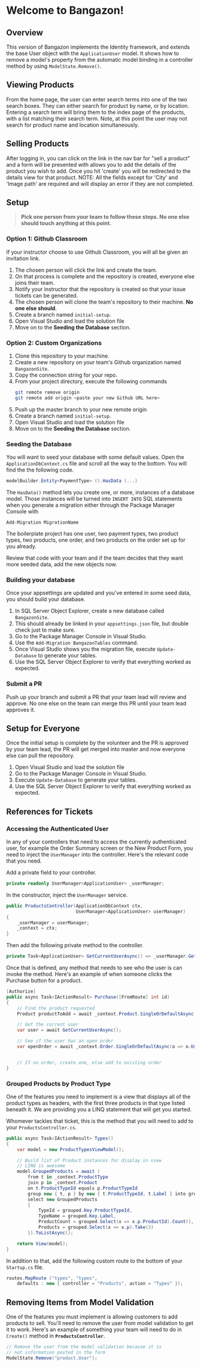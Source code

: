 # Welcome to Bangazon!

## Overview

This version of Bangazon implements the Identity framework, and extends the base User object with the `ApplicationUser` model.
It shows how to remove a model's property from the automatic model binding in a controller method by using `ModelState.Remove()`.

## Viewing Products
From the home page, the user can enter search terms into one of the two search boxes.  They can either search for product by name, or by location.  Entering a search term will bring them to the index page of the products, with a list matching their search term.  Note, at this point the user may not search for product name and location simultaneously.

## Selling Products

After logging in, you can click on the link in the nav bar for "sell a product" and a form will be presented with allows you to add the details of the product you wish to add.  Once you hit 'create' you will be redirected to the details view for that product.  NOTE:  All the fields except for 'City' and 'Image path' are required and will display an error if they are not completed.



## Setup


> **Pick one person from your team to follow these steps. No one else should touch anything at this point.**

### Option 1: Github Classroom

If your instructor choose to use Github Classroom, you will all be given an invitation link.

1. The chosen person will click the link and create the team.
2. On that process is complete and the repository is created, everyone else joins their team.
1. Notify your instructor that the repository is created so that your issue tickets can be generated.
1. The chosen person will clone the team's repository to their machine. **No one else should**.
1. Create a branch named `initial-setup`.
1. Open Visual Studio and load the solution file
1. Move on to the **Seeding the Database** section.

### Option 2: Custom Organizations

1. Clone this repository to your machine.
1. Create a new repository on your team's Github organization named `BangazonSite`.
1. Copy the connection string for your repo.
1. From your project directory, execute the following commands
    ```sh
    git remote remove origin
    git remote add origin <paste your new Github URL here>
    ```
1. Push up the master branch to your new remote origin
1. Create a branch named `initial-setup`.
1. Open Visual Studio and load the solution file
1. Move on to the **Seeding the Database** section.

### Seeding the Database

You will want to seed your database with some default values. Open the `ApplicationDbContext.cs` file and scroll all the way to the bottom. You will find the the following code.

```cs
modelBuilder.Entity<PaymentType> ().HasData (...)
```

The `HasData()` method lets you create one, or more, instances of a database model. Those instances will be turned into `INSERT INTO` SQL statements when you generate a migration either through the Package Manager Console with

```
Add-Migration MigrationName
```

The boilerplate project has one user, two payment types, two product types, two products, one order, and two products on the order set up for you already.

Review that code with your team and if the team decides that they want more seeded data, add the new objects now.

### Building your database

Once your appsettings are updated and you've entered in some seed data, you should build your database.

1. In SQL Server Object Explorer, create a new database called `BangazonSite`.
1. This should already be linked in your `appsettings.json` file, but double check just to make sure.
1. Go to the Package Manager Console in Visual Studio.
1. Use the `Add-Migration BangazonTables` command.
1. Once Visual Studio shows you the migration file, execute `Update-Database` to generate your tables.
1. Use the SQL Server Object Explorer to verify that everything worked as expected.

### Submit a PR

Push up your branch and submit a PR that your team lead will review and approve. No one else on the team can merge this PR until your team lead approves it.

## Setup for Everyone

Once the initial setup is complete by the volunteer and the PR is approved by your team lead, the PR will get merged into master and now everyone else can pull the repository.

1. Open Visual Studio and load the solution file
1. Go to the Package Manager Console in Visual Studio.
1. Execute `Update-Database` to generate your tables.
1. Use the SQL Server Object Explorer to verify that everything worked as expected.

## References for Tickets

### Accessing the Authenticated User

In any of your controllers that need to access the currently authenticated user, for example the Order Summary screen or the New Product Form, you need to inject the `UserManager` into the controller. Here's the relevant code that you need.

Add a private field to your controller.

```cs
private readonly UserManager<ApplicationUser> _userManager;
```

In the constructor, inject the `UserManager` service.

```cs
public ProductsController(ApplicationDbContext ctx,
                          UserManager<ApplicationUser> userManager)
{
    _userManager = userManager;
    _context = ctx;
}
```

Then add the following private method to the controller.

```cs
private Task<ApplicationUser> GetCurrentUserAsync() => _userManager.GetUserAsync(HttpContext.User);
```

Once that is defined, any method that needs to see who the user is can invoke the method. Here's an example of when someone clicks the Purchase button for a product.

```cs
[Authorize]
public async Task<IActionResult> Purchase([FromRoute] int id)
{
    // Find the product requested
    Product productToAdd = await _context.Product.SingleOrDefaultAsync(p => p.ProductId == id);

    // Get the current user
    var user = await GetCurrentUserAsync();

    // See if the user has an open order
    var openOrder = await _context.Order.SingleOrDefaultAsync(o => o.User == user && o.PaymentTypeId == null);


    // If no order, create one, else add to existing order
}
```

### Grouped Products by Product Type

One of the features you need to implement is a view that displays all of the product types as headers, with the first three products in that type listed beneath it. We are providing you a LINQ statement that will get you started.

Whomever tackles that ticket, this is the method that you will need to add to your `ProductsController.cs`.

```cs
public async Task<IActionResult> Types()
{
    var model = new ProductTypesViewModel();

    // Build list of Product instances for display in view
    // LINQ is awesome
    model.GroupedProducts = await (
        from t in _context.ProductType
        join p in _context.Product
        on t.ProductTypeId equals p.ProductTypeId
        group new { t, p } by new { t.ProductTypeId, t.Label } into grouped
        select new GroupedProducts
        {
            TypeId = grouped.Key.ProductTypeId,
            TypeName = grouped.Key.Label,
            ProductCount = grouped.Select(x => x.p.ProductId).Count(),
            Products = grouped.Select(x => x.p).Take(3)
        }).ToListAsync();

    return View(model);
}
```

In addition to that, add the following custom route to the bottom of your `Startup.cs` file.

```cs
routes.MapRoute ("types", "types",
    defaults : new { controller = "Products", action = "Types" });
```

## Removing Items from Model Validation

One of the features you must implement is allowing customers to add products to sell. You'll need to remove the user from model validation to get it to work. Here's an example of something your team will need to do in `Create()` method in **`ProductsController`**.

```cs
// Remove the user from the model validation because it is
// not information posted in the form
ModelState.Remove("product.User");
```

